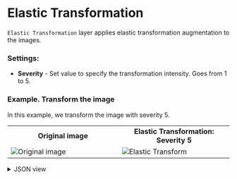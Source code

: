 # Elastic Transformation

`Elastic Transformation` layer applies elastic transformation augmentation to the images.

### Settings:

- **Severity** - Set value to specify the transformation intensity. Goes from 1 to 5.

### Example. Transform the image

In this example, we transform the image with severity 5.

<table>
<tr>
<td style="text-align:center; width:50%"><strong>Original image</strong></td>
<td style="text-align:center; width:50%"><strong>Elastic Transformation: Severity 5</strong></td>
</tr>
<tr>
<td> <img src="https://github.com/supervisely-ecosystem/data-nodes/assets/115161827/c589730f-4dfd-4640-b6d3-265d704d9c92" alt="Original image" /> </td>
<td> <img src="https://github.com/supervisely-ecosystem/data-nodes/assets/115161827/40677182-e110-4be4-b333-819e2b389806" alt="Elastic Transform" /> </td>
</tr>
</table>

<details>
  <summary>JSON view</summary>
<pre>
{
    "action": "elastictransform",
    "src": [
        "$images_project_1"
    ],
    "dst": "$elastictransform_2",
    "settings": {
        "severity": 5
    }
}
</pre>
</details>
